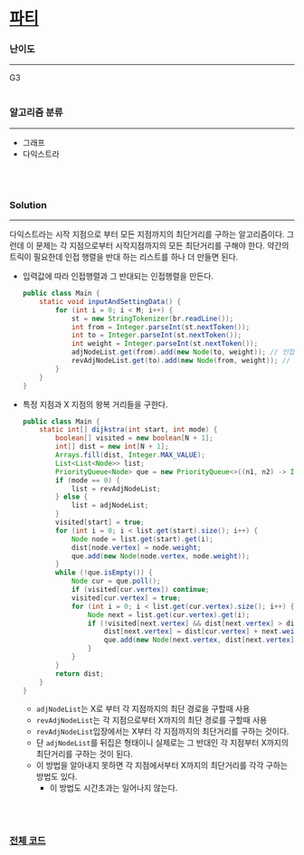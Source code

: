# [파티](https://www.acmicpc.net/problem/1238)

### 난이도

***
G3
<br><br>

### 알고리즘 분류

***

* 그래프
* 다익스트라

<br><br>

### Solution

***

다익스트라는 시작 지점으로 부터 모든 지점까지의 최단거리를 구하는 알고리즘이다. 그런데 이 문제는 각 지점으로부터 시작지점까지의 모든 최단거리를 구해야 한다. 약간의 트릭이 필요한데 인접 행렬을 반대 하는 리스트를
하나 더 만들면 된다.

* 입력값에 따라 인접행렬과 그 반대되는 인접행렬을 만든다.

    ```java
    public class Main {
        static void inputAndSettingData() {
            for (int i = 0; i < M; i++) {
                st = new StringTokenizer(br.readLine());
                int from = Integer.parseInt(st.nextToken());
                int to = Integer.parseInt(st.nextToken());
                int weight = Integer.parseInt(st.nextToken());
                adjNodeList.get(from).add(new Node(to, weight)); // 인접행렬
                revAdjNodeList.get(to).add(new Node(from, weight)); // 뒤집어진 인접행렬
            }
        }
    }
    ```

* 특정 지점과 X 지점의 왕복 거리들을 구한다.

    ```java
    public class Main {
        static int[] dijkstra(int start, int mode) {
            boolean[] visited = new boolean[N + 1];
            int[] dist = new int[N + 1];
            Arrays.fill(dist, Integer.MAX_VALUE);
            List<List<Node>> list;
            PriorityQueue<Node> que = new PriorityQueue<>((n1, n2) -> Integer.compare(n1.weight, n2.weight));
            if (mode == 0) {
                list = revAdjNodeList;
            } else {
                list = adjNodeList;
            }
            visited[start] = true;
            for (int i = 0; i < list.get(start).size(); i++) {
                Node node = list.get(start).get(i);
                dist[node.vertex] = node.weight;
                que.add(new Node(node.vertex, node.weight));
            }
            while (!que.isEmpty()) {
                Node cur = que.poll();
                if (visited[cur.vertex]) continue;
                visited[cur.vertex] = true;
                for (int i = 0; i < list.get(cur.vertex).size(); i++) {
                    Node next = list.get(cur.vertex).get(i);
                    if (!visited[next.vertex] && dist[next.vertex] > dist[cur.vertex] + next.weight) {
                        dist[next.vertex] = dist[cur.vertex] + next.weight;
                        que.add(new Node(next.vertex, dist[next.vertex]));
                    }
                }
            }
            return dist;
        }
    }
    ```

    * `adjNodeList`는 X로 부터 각 지점까지의 최단 경로을 구할때 사용
    * `revAdjNodeList`는 각 지점으로부터 X까지의 최단 경로를 구할때 사용
    * `revAdjNodeList`입장에서는 X부터 각 지점까지의 최단거리를 구하는 것이다.
    * 단 `adjNodeList`를 뒤집은 형태이니 실제로는 그 반대인 각 지점부터 X까지의 최단거리를 구하는 것이 된다.
    * 이 방법을 알아내지 못하면 각 지점에서부터 X까지의 최단거리를 각각 구하는 방법도 있다.
        * 이 방법도 시간초과는 일어나지 않는다.

<br><br>

### [전체 코드](https://github.com/Jungmin-Seo0527/CodingTest/blob/main/src/dijkstra/BOJ1238_파티.java)
